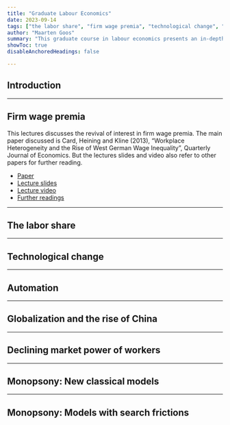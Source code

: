 ```yaml
---
title: "Graduate Labour Economics" 
date: 2023-09-14
tags: ["the labor share", "firm wage premia", "technological change", "automation", "globalization", "worker power", "monopsony"]
author: "Maarten Goos"
summary: "This graduate course in labour economics presents an in-depth overview of recent research in labour economics focussing on inequality, technological change, globalization, worker power, and monopsony. The course stresses the most recent theories as well as recent advances in empirical research designs." 
showToc: true
disableAnchoredHeadings: false

---
```


## Introduction

---

## Firm wage premia

This lectures discusses the revival of interest in firm wage premia. The main paper discussed is Card, Heining and Kline (2013), “Workplace Heterogeneity and the Rise of West German Wage Inequality”, Quarterly Journal of Economics. But the lectures slides and video also refer to other papers for further reading. 

+ [Paper]()
+ [Lecture slides]() 
+ [Lecture video]()
+ [Further readings]()

---

## The labor share

---

## Technological change

---

## Automation

---

## Globalization and the rise of China

---

## Declining market power of workers

---

## Monopsony: New classical models

---

## Monopsony: Models with search frictions

